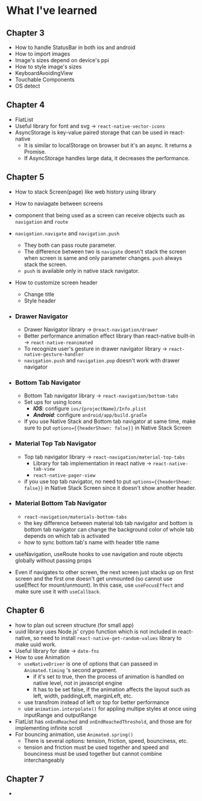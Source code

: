 # What I've learned

## Chapter 3
  - How to handle StatusBar in both ios and android
  - How to import images
  - Image's sizes depend on device's ppi
  - How to style image's sizes
  - KeyboardAvoidingView
  - Touchable Components
  - OS detect

## Chapter 4
  - FlatList
  - Useful library for font and svg -> `react-native-vector-icons`
  - AsyncStorage is key-value paired storage that can be used in react-native
    - It is similar to localStorage on browser but it's an async. It returns a Promise.
    - If AsyncStorage handles large data, it decreases the performance.

## Chapter 5
  - How to stack Screen(page) like web history using library
  - How to naviagate between screens
  - component that being used as a screen can receive objects such as `navigation` and `route`
  - `navigation.navigate` and `navigation.push`
    - They both can pass route parameter.
    - The difference between two is `navigate` doesn't stack the screen when screen is same and only parameter changes. `push` always stack the screen.
    - `push` is available only in native stack navigator.
  - How to customize screen header
    - Change title
    - Style header

  - ### Drawer Navigator
    - Drawer Navigator library -> `@react-navigation/drawer`
    - Better performance animation effect library than react-native built-in -> `react-native-reanimated`
    - To recognize user's gesture in drawer navigator library -> `react-native-gesture-handler`
    - `navigation.push` and `navigation.pop` doesn't work with drawer navigator
  
  - ### Bottom Tab Navigator
    - Bottom Tab navigator library -> `react-navigation/bottom-tabs`
    - Set ups for using Icons
      - ***IOS***: configure `ios/{projectName}/Info.plist`
      - ***Android***: configure `android/app/build.gradle`
    - If you use Native Stack and Bottom tab navigator at same time, make sure to put `options={{headerShown: false}}` in Native Stack Screen

  - ### Material Top Tab Navigator
    - Top tab navigator library -> `react-navigation/material-top-tabs`
      - Library for tab implementation in react native -> `react-native-tab-view`
      - `react-native-pager-view`
    - if you use top tab navigator, no need to put `options={{headerShown: false}}` in Native Stack Screen since it doesn't show another header.
  
  - ### Material Bottom Tab Navigator
    - `react-navigation/materials-bottom-tabs`
    - the key difference between material tob tab navigator and bottom is bottom tab navigator can change the background color of whole tab depends on which tab is activated
    - how to sync bottom tab's name with header title name

  - useNavigation, useRoute hooks to use navigation and route objects globally without passing props
  - Even if navigates to other screen, the next screen just stacks up on first screen and the first one doesn't get unmounted (so cannot use useEffect for mount/unmount). In this case, use `useFocusEffect` and make sure use it with `useCallback`.
  
## Chapter 6
  - how to plan out screen structure (for small app)
  - uuid library uses Node.js' crypo function which is not included in react-native, so need to install `react-native-get-random-values` library to make uuid work.
  - Useful library for date -> `date-fns`
  - How to use Animation
    - `useNativeDriver` is one of options that can passeed in `Animated.timing` 's second argument.
      - if it's set to true, then the process of animation is handled on native level, not in javascript engine
      - It has to be set false, if the animation affects the layout such as left, width, paddingLeft, marginLeft, etc.
    - use transfrom instead of left or top for better performance
    - use `animation.interpolate()` for appling multipe styles at once using inputRange and outputRange
  - FlatList has `onEndReached` and `onEndReachedThreshold`, and those are for implementing infinite scroll
  - For bouncing animation, use `Animated.spring()`
    - There is several options: tension, friction, speed, bounciness, etc.
    - tension and friction must be used together and speed and bounciness must be used together but cannot combine interchangeably

## Chapter 7
  -